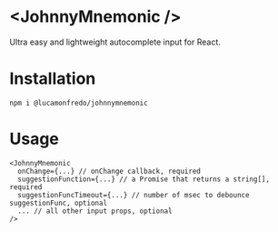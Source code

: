 # \<JohnnyMnemonic />
Ultra easy and lightweight autocomplete input for React.

# Installation
```
npm i @lucamonfredo/johnnymnemonic
```

# Usage
```
<JohnnyMnemonic
  onChange={...} // onChange callback, required
  suggestionFunction={...} // a Promise that returns a string[], required
  suggestionFuncTimeout={...} // number of msec to debounce suggestionFunc, optional
  ... // all other input props, optional
/>
```
